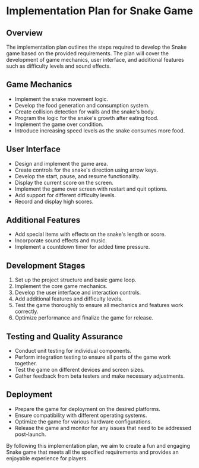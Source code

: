 # Implementation Plan for Snake Game

## Overview
The implementation plan outlines the steps required to develop the Snake game based on the provided requirements. The plan will cover the development of game mechanics, user interface, and additional features such as difficulty levels and sound effects.

## Game Mechanics
- Implement the snake movement logic.
- Develop the food generation and consumption system.
- Create collision detection for walls and the snake's body.
- Program the logic for the snake's growth after eating food.
- Implement the game over condition.
- Introduce increasing speed levels as the snake consumes more food.

## User Interface
- Design and implement the game area.
- Create controls for the snake's direction using arrow keys.
- Develop the start, pause, and resume functionality.
- Display the current score on the screen.
- Implement the game over screen with restart and quit options.
- Add support for different difficulty levels.
- Record and display high scores.

## Additional Features
- Add special items with effects on the snake's length or score.
- Incorporate sound effects and music.
- Implement a countdown timer for added time pressure.

## Development Stages
1. Set up the project structure and basic game loop.
2. Implement the core game mechanics.
3. Develop the user interface and interaction controls.
4. Add additional features and difficulty levels.
5. Test the game thoroughly to ensure all mechanics and features work correctly.
6. Optimize performance and finalize the game for release.

## Testing and Quality Assurance
- Conduct unit testing for individual components.
- Perform integration testing to ensure all parts of the game work together.
- Test the game on different devices and screen sizes.
- Gather feedback from beta testers and make necessary adjustments.

## Deployment
- Prepare the game for deployment on the desired platforms.
- Ensure compatibility with different operating systems.
- Optimize the game for various hardware configurations.
- Release the game and monitor for any issues that need to be addressed post-launch.

By following this implementation plan, we aim to create a fun and engaging Snake game that meets all the specified requirements and provides an enjoyable experience for players.
